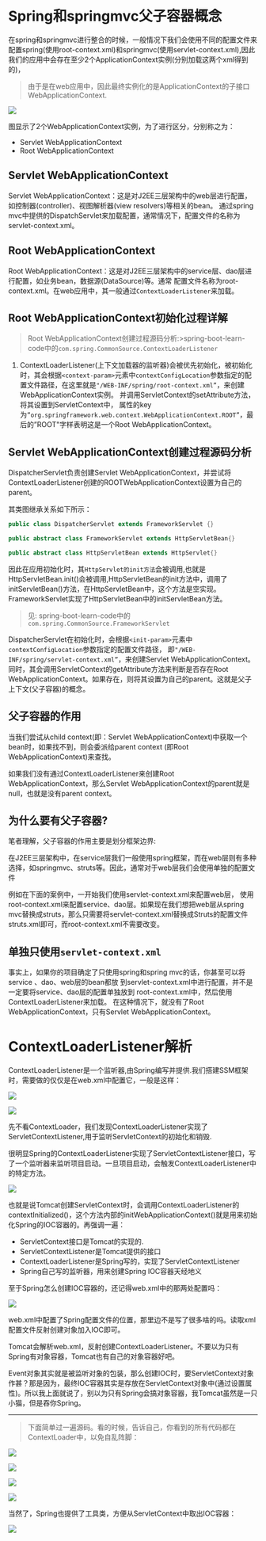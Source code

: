 # Spring和springmvc父子容器概念

在spring和springmvc进行整合的时候，一般情况下我们会使用不同的配置文件来配置spring(使用root-context.xml)和springmvc(使用servlet-context.xml),因此我们的应用中会存在至少2个ApplicationContext实例(分别加载这两个xml得到的)，

>由于是在web应用中，因此最终实例化的是ApplicationContext的子接口WebApplicationContext.

![](spring-springmvc.png)

图显示了2个WebApplicationContext实例，为了进行区分，分别称之为：

- Servlet WebApplicationContext
- Root WebApplicationContext

## Servlet WebApplicationContext

Servlet WebApplicationContext：这是对J2EE三层架构中的web层进行配置，
如控制器(controller)、视图解析器(view resolvers)等相关的bean。
通过spring mvc中提供的DispatchServlet来加载配置，通常情况下，配置文件的名称为servlet-context.xml。

## Root WebApplicationContext

Root WebApplicationContext：这是对J2EE三层架构中的service层、dao层进行配置，如业务bean，数据源(DataSource)等。通常
配置文件名称为root-context.xml。在web应用中，其一般通过`ContextLoaderListener`来加载。

## Root WebApplicationContext初始化过程详解

>Root WebApplicationContext创建过程源码分析:>spring-boot-learn-code中的`com.spring.CommonSource.ContextLoaderListener`

1. ContextLoaderListener(上下文加载器的监听器)会被优先初始化，被初始化时，其会根据`<context-param>`元素中`contextConfigLocation`参数指定的配置文件路径，在这里就是`"/WEB-INF/spring/root-context.xml”`，来创建WebApplicationContext实例。
并调用ServletContext的setAttribute方法，将其设置到ServletContext中，
属性的key为`”org.springframework.web.context.WebApplicationContext.ROOT”`，最后的”ROOT"字样表明这是一个Root WebApplicationContext。

## Servlet WebApplicationContext创建过程源码分析

DispatcherServlet负责创建Servlet WebApplicationContext，并尝试将ContextLoaderListener创建的ROOTWebApplicationContext设置为自己的parent。

其类图继承关系如下所示：

```java
public class DispatcherServlet extends FrameworkServlet {}

public abstract class FrameworkServlet extends HttpServletBean{}

public abstract class HttpServletBean extends HttpServlet{}
```

因此在应用初始化时，其`HttpServlet的init方法`会被调用,也就是HttpServletBean.init()会被调用,HttpServletBean的init方法中，调用了initServletBean()方法，在HttpServletBean中，这个方法是空实现。FrameworkServlet实现了HttpServletBean中的initServletBean方法。

>见: spring-boot-learn-code中的`com.spring.CommonSource.FrameworkServlet`

DispatcherServlet在初始化时，会根据`<init-param>`元素中`contextConfigLocation`参数指定的配置文件路径，
即`"/WEB-INF/spring/servlet-context.xml”`，来创建Servlet WebApplicationContext。同时，其会调用ServletContext的getAttribute方法来判断是否存在Root WebApplicationContext。如果存在，则将其设置为自己的parent。这就是父子上下文(父子容器)的概念。

## 父子容器的作用

当我们尝试从child context(即：Servlet WebApplicationContext)中获取一个bean时，如果找不到，则会委派给parent context (即Root WebApplicationContext)来查找。

如果我们没有通过ContextLoaderListener来创建Root WebApplicationContext，那么Servlet WebApplicationContext的parent就是null，也就是没有parent context。

## 为什么要有父子容器?

笔者理解，父子容器的作用主要是划分框架边界:

在J2EE三层架构中，在service层我们一般使用spring框架，而在web层则有多种选择，如springmvc、struts等。因此，通常对于web层我们会使用单独的配置文件

例如在下面的案例中，一开始我们使用servlet-context.xml来配置web层，
使用root-context.xml来配置service、dao层。如果现在我们想把web层从spring mvc替换成struts，那么只需要将servlet-context.xml替换成Struts的配置文件struts.xml即可，而root-context.xml不需要改变。

## 单独只使用`servlet-context.xml`

事实上，如果你的项目确定了只使用spring和spring mvc的话，你甚至可以将service 、dao、web层的bean都放
到servlet-context.xml中进行配置，并不是一定要将service、dao层的配置单独放到
root-context.xml中，然后使用ContextLoaderListener来加载。
在这种情况下，就没有了Root WebApplicationContext，只有Servlet WebApplicationContext。

# ContextLoaderListener解析

ContextLoaderListener是一个监听器,由Spring编写并提供.我们搭建SSM框架时，需要做的仅仅是在web.xml中配置它，一般是这样：

![](pics/ContextLoaderListener-webxml.jpg)

![](pics/ContextLoaderListener-class.jpg)

先不看ContextLoader，我们发现ContextLoaderListener实现了ServletContextListener,用于监听ServletContext的初始化和销毁.

很明显Spring的ContextLoaderListener实现了ServletContextListener接口，写了一个监听器来监听项目启动。一旦项目启动，会触发ContextLoaderListener中的特定方法。

![](pics/一旦项目启动，会触发ContextLoaderListener中的特定方法.jpg)

也就是说Tomcat创建ServletContext时，会调用ContextLoaderListener的contextInitialized()，这个方法内部的initWebApplicationContext()就是用来初始化Spring的IOC容器的。再强调一遍：

- ServletContext接口是Tomcat的实现的.
- ServletContextListener是Tomcat提供的接口
- ContextLoaderListener是Spring写的，实现了ServletContextListener
- Spring自己写的监听器，用来创建Spring IOC容器天经地义

至于Spring怎么创建IOC容器的，还记得web.xml中的那两处配置吗：

![](pics/Spring怎么创建IOC容器-webxml.jpg)

web.xml中配置了Spring配置文件的位置，那里边不是写了很多<bean/>啥的吗。读取xml配置文件反射创建对象加入IOC即可。

Tomcat会解析web.xml，反射创建ContextLoaderListener。不要以为只有Spring有对象容器，Tomcat也有自己的对象容器好吧。

Event对象其实就是被监听对象的包装，那么创建IOC时，要ServletContext对象作甚？那是因为，最终IOC容器其实是存放在ServletContext对象中(通过设置属性)。所以我上面就说了，别以为只有Spring会搞对象容器，我Tomcat虽然是一只小猫，但是吞你Spring。

---

>下面简单过一遍源码。看的时候，告诉自己，你看到的所有代码都在ContextLoader中，以免自乱阵脚：

![](pics/SpringIOC如何通过ContextLoaderListener创建01.jpg)

![](pics/SpringIOC如何通过ContextLoaderListener创建02.jpg)

![](pics/SpringIOC如何通过ContextLoaderListener创建03.jpg)

![](pics/SpringIOC如何通过ContextLoaderListener创建04.jpg)

当然了，Spring也提供了工具类，方便从ServletContext中取出IOC容器：

![](pics/Spring也提供了工具类取SpingIOC容器.jpg)
